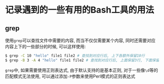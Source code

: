 # 记录遇到的一些有用的Bash工具的用法

## grep

使用`grep`可以查找文件中需要的内容, 而当不仅仅需要某个内容, 同时还需要对应内容上下的一些部分的时候, 可以这样使用:

```bash
$ grep -C 10 "hello" file1 file2 # 查找到对应行后, 上下各额外保留10行
$ grep -B 3 -A 4 "hello" file1 file2 # 查找到对应行后, 上面保留3行, 下面保留4行
```

`grep`中, 如果需要使用正则表达式, 由于默认支持的是基本正则, 对于一些像`\d`等的匹配模式无法使用, 可以通过添加`-P`参数来使用Perl模式的正则表达式
